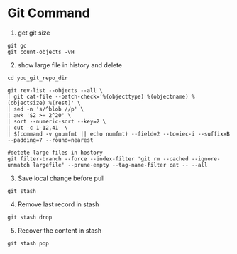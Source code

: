 # Git Command
1. get git size

```shell
git gc
git count-objects -vH
```

2. show large file in history and delete

```shell
cd you_git_repo_dir 

git rev-list --objects --all \
| git cat-file --batch-check='%(objecttype) %(objectname) %(objectsize) %(rest)' \
| sed -n 's/^blob //p' \
| awk '$2 >= 2^20' \
| sort --numeric-sort --key=2 \
| cut -c 1-12,41- \
| $(command -v gnumfmt || echo numfmt) --field=2 --to=iec-i --suffix=B --padding=7 --round=nearest

#detete large files in hostory
git filter-branch --force --index-filter 'git rm --cached --ignore-unmatch largefile' --prune-empty --tag-name-filter cat -- --all
```

3. Save local change before pull

```shell
git stash
```

4. Remove last record in stash

```shell
git stash drop
```

5. Recover the content in stash

```shell
git stash pop
```

